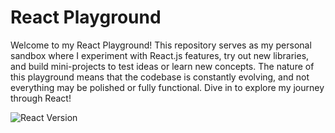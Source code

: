 # React Playground

Welcome to my React Playground! This repository serves as my personal sandbox where I experiment with React.js features, try out new libraries, and build mini-projects to test ideas or learn new concepts. The nature of this playground means that the codebase is constantly evolving, and not everything may be polished or fully functional. Dive in to explore my journey through React!

![React Version](https://shields.io/badge/react-black?logo=react&style=for-the-badge)
